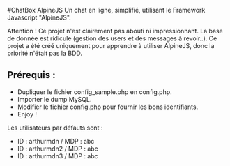 #ChatBox AlpineJS
Un chat en ligne, simplifié, utilisant le Framework Javascript "AlpineJS".

Attention ! Ce projet n'est clairement pas abouti ni impressionnant. 
La base de donnée est ridicule (gestion des users et des messages à revoir..).
Ce projet a été créé uniquement pour apprendre à utiliser AlpineJS, donc la priorité n'était pas la BDD.

## Prérequis : 
- Dupliquer le fichier config_sample.php en config.php.
- Importer le dump MySQL.
- Modifier le fichier config.php pour fournir les bons identifiants.
- Enjoy !

Les utilisateurs par défauts sont : 
- ID : arthurmdn / MDP : abc
- ID : arthurmdn2 / MDP : abc
- ID : arthurmdn3 / MDP : abc
